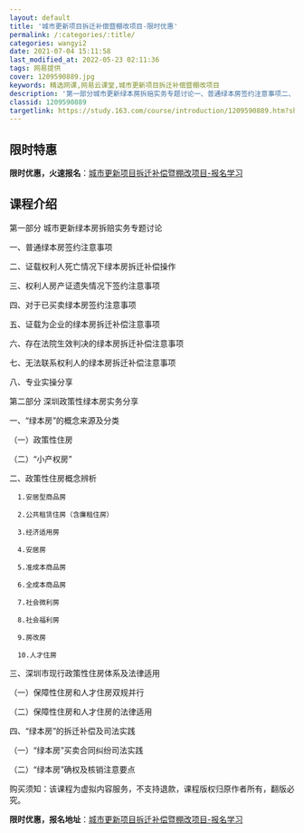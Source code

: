 ```yaml
---
layout: default
title: '城市更新项目拆迁补偿暨棚改项目-限时优惠'
permalink: /:categories/:title/
categories: wangyi2
date: 2021-07-04 15:11:58
last_modified_at: 2022-05-23 02:11:36
tags: 网易提供
cover: 1209590889.jpg
keywords: 精选网课,网易云课堂,城市更新项目拆迁补偿暨棚改项目
description: '第一部分城市更新绿本房拆赔实务专题讨论一、普通绿本房签约注意事项二、证载权利人死亡情况下绿本房拆迁补偿操作三、权利人房产'
classid: 1209590889
targetlink: https://study.163.com/course/introduction/1209590889.htm?share=1&shareId=1025206652&utm_campaign=share&utm_medium=iphoneShare&utm_source=&utm_u=1025206652
---
```


## 限时特惠

**限时优惠，火速报名**：[城市更新项目拆迁补偿暨棚改项目-报名学习](https://study.163.com/course/introduction/1209590889.htm?share=1&shareId=1025206652&utm_campaign=share&utm_medium=iphoneShare&utm_source=&utm_u=1025206652)

## 课程介绍

第一部分 城市更新绿本房拆赔实务专题讨论



   一、普通绿本房签约注意事项

   二、证载权利人死亡情况下绿本房拆迁补偿操作

   三、权利人房产证遗失情况下签约注意事项

   四、对于已买卖绿本房签约注意事项

   五、证载为企业的绿本房拆迁补偿注意事项

   六、存在法院生效判决的绿本房拆迁补偿注意事项

   七、无法联系权利人的绿本房拆迁补偿注意事项

   八、专业实操分享



第二部分 深圳政策性绿本房实务分享

一、“绿本房”的概念来源及分类

   （一）政策性住房

   （二）“小产权房”



二、政策性住房概念辨析

      1.安居型商品房

      2.公共租赁住房（含廉租住房）

      3.经济适用房

      4.安居房

      5.准成本商品房

      6.全成本商品房

      7.社会微利房

      8.社会福利房

      9.房改房

      10.人才住房



三、深圳市现行政策性住房体系及法律适用

   （一）保障性住房和人才住房双规并行

   （二）保障性住房和人才住房的法律适用



四、“绿本房”的拆迁补偿及司法实践

   （一）“绿本房”买卖合同纠纷司法实践

   （二）“绿本房”确权及核销注意要点



购买须知：该课程为虚拟内容服务，不支持退款，课程版权归原作者所有，翻版必究。

**限时优惠，报名地址**：[城市更新项目拆迁补偿暨棚改项目-报名学习](https://study.163.com/course/introduction/1209590889.htm?share=1&shareId=1025206652&utm_campaign=share&utm_medium=iphoneShare&utm_source=&utm_u=1025206652)

